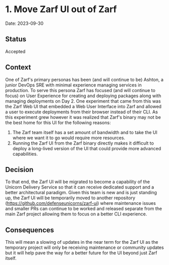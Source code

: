 # 1. Move Zarf UI out of Zarf

Date: 2023-09-30

## Status

Accepted

## Context

One of Zarf's primary personas has been (and will continue to be) Ashton, a junior DevOps SRE with minimal experience managing services in production.  To serve this persona Zarf has focused (and will continue to focus) on User Experience for creating and deploying packages along with managing deployments on Day 2.  One experiment that came from this was the Zarf Web UI that embedded a Web User Interface into Zarf and allowed a user to execute deployments from their browser instead of their CLI.  As this experiment grew however it was realized that Zarf's binary may not be the best home for this UI for the following reasons:

1. The Zarf team itself has a set amount of bandwidth and to take the UI where we want it to go would require more resources.
2. Running the Zarf UI from the Zarf binary directly makes it difficult to deploy a long-lived version of the UI that could provide more advanced capabilities.

## Decision

To that end, the Zarf UI will be migrated to become a capability of the Unicorn Delivery Service so that it can receive dedicated support and a better architectural paradigm.  Given this team is new and is just standing up, the Zarf UI will be temporarily moved to another repository (https://github.com/defenseunicorns/zarf-ui) where maintenance issues and smaller PRs can continue to be worked and released separate from the main Zarf project allowing them to focus on a better CLI experience.

## Consequences

This will mean a slowing of updates in the near term for the Zarf UI as the temporary project will only be receiving maintenance or community updates but it will help pave the way for a better future for the UI beyond just Zarf itself.
